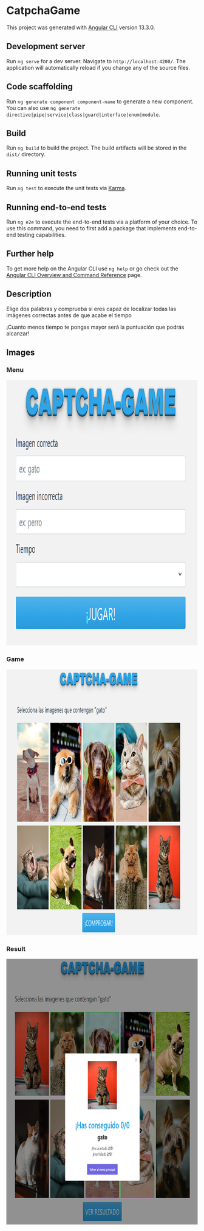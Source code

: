 # CatpchaGame

This project was generated with [Angular CLI](https://github.com/angular/angular-cli) version 13.3.0.

## Development server

Run `ng serve` for a dev server. Navigate to `http://localhost:4200/`. The application will automatically reload if you change any of the source files.

## Code scaffolding

Run `ng generate component component-name` to generate a new component. You can also use `ng generate directive|pipe|service|class|guard|interface|enum|module`.

## Build

Run `ng build` to build the project. The build artifacts will be stored in the `dist/` directory.

## Running unit tests

Run `ng test` to execute the unit tests via [Karma](https://karma-runner.github.io).

## Running end-to-end tests

Run `ng e2e` to execute the end-to-end tests via a platform of your choice. To use this command, you need to first add a package that implements end-to-end testing capabilities.

## Further help

To get more help on the Angular CLI use `ng help` or go check out the [Angular CLI Overview and Command Reference](https://angular.io/cli) page.

## Description

<p>Elige dos palabras y comprueba si eres capaz de localizar todas las imágenes correctas antes de que acabe el tiempo</p>
<p> ¡Cuanto menos tiempo te pongas mayor será la puntuación que podrás alcanzar! </p>

## Images

### Menu
<img src="./src/assets/imagenes/menu.png" height="700px" width="900px">

### Game
<img src="./src/assets/imagenes/game.png" height="700px" width="900px">

### Result
<img src="./src/assets/imagenes/result.png" height="700px" width="900px">
